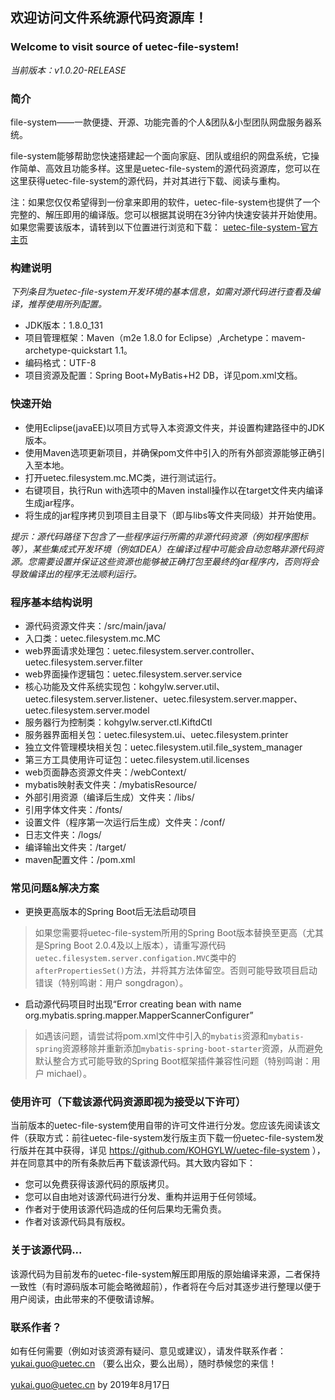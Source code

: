 ## 欢迎访问文件系统源代码资源库！
### Welcome to visit source of uetec-file-system!

_当前版本：v1.0.20-RELEASE_

### 简介
file-system——一款便捷、开源、功能完善的个人&团队&小型团队网盘服务器系统。

file-system能够帮助您快速搭建起一个面向家庭、团队或组织的网盘系统，它操作简单、高效且功能多样。这里是uetec-file-system的源代码资源库，您可以在这里获得uetec-file-system的源代码，并对其进行下载、阅读与重构。

注：如果您仅仅希望得到一份拿来即用的软件，uetec-file-system也提供了一个完整的、解压即用的编译版。您可以根据其说明在3分钟内快速安装并开始使用。如果您需要该版本，请转到以下位置进行浏览和下载：
[uetec-file-system-官方主页](https://kohgylw.gitee.io)

### 构建说明
_下列条目为uetec-file-system开发环境的基本信息，如需对源代码进行查看及编译，推荐使用所列配置。_
+ JDK版本：1.8.0_131
+ 项目管理框架：Maven（m2e 1.8.0 for Eclipse）,Archetype：mavem-archetype-quickstart 1.1。
+ 编码格式：UTF-8
+ 项目资源及配置：Spring Boot+MyBatis+H2 DB，详见pom.xml文档。

### 快速开始
+ 使用Eclipse(javaEE)以项目方式导入本资源文件夹，并设置构建路径中的JDK版本。
+ 使用Maven选项更新项目，并确保pom文件中引入的所有外部资源能够正确引入至本地。
+ 打开uetec.filesystem.mc.MC类，进行测试运行。
+ 右键项目，执行Run with选项中的Maven install操作以在target文件夹内编译生成jar程序。
+ 将生成的jar程序拷贝到项目主目录下（即与libs等文件夹同级）并开始使用。

_提示：源代码路径下包含了一些程序运行所需的非源代码资源（例如程序图标等），某些集成式开发环境（例如IDEA）在编译过程中可能会自动忽略非源代码资源。您需要设置并保证这些资源也能够被正确打包至最终的jar程序内，否则将会导致编译出的程序无法顺利运行。_

### 程序基本结构说明
+ 源代码资源文件夹：/src/main/java/
+ 入口类：uetec.filesystem.mc.MC
+ web界面请求处理包：uetec.filesystem.server.controller、uetec.filesystem.server.filter
+ web界面操作逻辑包：uetec.filesystem.server.service
+ 核心功能及文件系统实现包：kohgylw.server.util、uetec.filesystem.server.listener、uetec.filesystem.server.mapper、uetec.filesystem.server.model
+ 服务器行为控制类：kohgylw.server.ctl.KiftdCtl
+ 服务器界面相关包：uetec.filesystem.ui、uetec.filesystem.printer
+ 独立文件管理模块相关包：uetec.filesystem.util.file_system_manager
+ 第三方工具使用许可证包：uetec.filesystem.util.licenses
+ web页面静态资源文件夹：/webContext/
+ mybatis映射表文件夹：/mybatisResource/
+ 外部引用资源（编译后生成）文件夹：/libs/
+ 引用字体文件夹：/fonts/
+ 设置文件（程序第一次运行后生成）文件夹：/conf/
+ 日志文件夹：/logs/
+ 编译输出文件夹：/target/
+ maven配置文件：/pom.xml

### 常见问题&解决方案
+ 更换更高版本的Spring Boot后无法启动项目
> 如果您需要将uetec-file-system所用的Spring Boot版本替换至更高（尤其是Spring Boot 2.0.4及以上版本），请重写源代码`uetec.filesystem.server.configation.MVC`类中的`afterPropertiesSet()`方法，并将其方法体留空。否则可能导致项目启动错误（特别鸣谢：用户 songdragon）。

+ 启动源代码项目时出现“Error creating bean with name org.mybatis.spring.mapper.MapperScannerConfigurer”
> 如遇该问题，请尝试将pom.xml文件中引入的`mybatis`资源和`mybatis-spring`资源移除并重新添加`mybatis-spring-boot-starter`资源，从而避免默认整合方式可能导致的Spring Boot框架插件兼容性问题（特别鸣谢：用户 michael）。

### 使用许可（下载该源代码资源即视为接受以下许可）
当前版本的uetec-file-system使用自带的许可文件进行分发。您应该先阅读该文件（获取方式：前往uetec-file-system发行版主页下载一份uetec-file-system发行版并在其中获得，详见 https://github.com/KOHGYLW/uetec-file-system ），并在同意其中的所有条款后再下载该源代码。其大致内容如下：

+ 您可以免费获得该源代码的原版拷贝。
+ 您可以自由地对该源代码进行分发、重构并运用于任何领域。
+ 作者对于使用该源代码造成的任何后果均无需负责。
+ 作者对该源代码具有版权。

### 关于该源代码...
该源代码为目前发布的uetec-file-system解压即用版的原始编译来源，二者保持一致性（有时源码版本可能会略微超前），作者将在今后对其逐步进行整理以便于用户阅读，由此带来的不便敬请谅解。

### 联系作者？
如有任何需要（例如对该资源有疑问、意见或建议），请发件联系作者： yukai.guo@uetec.cn （要么出众，要么出局），随时恭候您的来信！

yukai.guo@uetec.cn by 2019年8月17日


